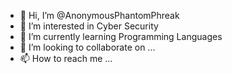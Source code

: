 - 👋 Hi, I’m @AnonymousPhantomPhreak
- 👀 I’m interested in Cyber Security
- 🌱 I’m currently learning Programming Languages
- 💞️ I’m looking to collaborate on ...
- 📫 How to reach me ...

<!---
AnonymousPhantomPhreak/AnonymousPhantomPhreak is a ✨ special ✨ repository because its `README.md` (this file) appears on your GitHub profile.
You can click the Preview link to take a look at your changes.
--->
